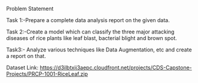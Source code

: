 Problem Statement

Task 1:-Prepare a complete data analysis report on the given data.

Task 2:-Create a model which can classify the three major attacking diseases of rice plants like leaf blast, bacterial blight and brown spot.

Task3:- Analyze various techniques like Data Augmentation, etc and create a report on that.


Dataset Link:
https://d3ilbtxij3aepc.cloudfront.net/projects/CDS-Capstone-Projects/PRCP-1001-RiceLeaf.zip
